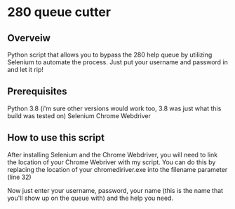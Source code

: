 # 280 queue cutter
## Overveiw
Python script that allows you to bypass the 280 help queue by utilizing Selenium to automate the process. Just put your username and password in and let it rip!

## Prerequisites
Python 3.8 (i'm sure other versions would work too, 3.8 was just what this build was tested on)
Selenium
Chrome Webdriver


## How to use this script
After installing Selenium and the Chrome Webdriver, you will need to link the location of your Chrome Webriver with my script.
You can do this by replacing the location of your chromediriver.exe into the filename parameter (line 32)

Now just enter your username, password, your name (this is the name that you'll show up on the queue with) and the help you need.


